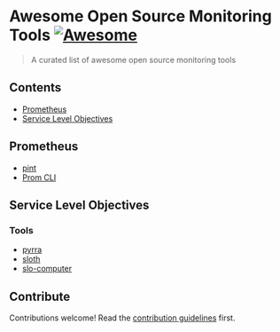 # Awesome Open Source Monitoring Tools [![Awesome](https://awesome.re/badge.svg)](https://awesome.re)

> A curated list of awesome open source monitoring tools


## Contents

- [Prometheus](#prometheus)
- [Service Level Objectives](#service-level-objectives)

## Prometheus

- [pint](https://github.com/cloudflare/pint)
- [Prom CLI](https://github.com/nalbury/promql-cli)

## Service Level Objectives

### Tools

- [pyrra](https://pyrra.dev)
- [sloth](https://sloth.dev)
- [slo-computer](https://github.com/last9/slo-computer)


## Contribute

Contributions welcome! Read the [contribution guidelines](contributing.md) first.
